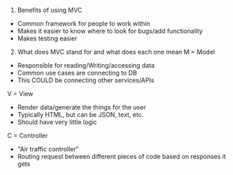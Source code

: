 1) Benefits of using MVC

- Common framework for people to work within
- Makes it easier to know where to look for bugs/add functionality
- Makes testing easier

2) What does MVC stand for and what does each one mean
M = Model
- Responsible for reading/Writing/accessing data
- Common use cases are connecting to DB
- This COULD be connecting other services/APIs

V = View
- Render data/generate the things for the user
- Typically HTML, but can be JSON, text, etc.
- Should have very little logic

C = Controller
- "Air traffic controller"
- Routing request between different pieces of code based on responses it gets
